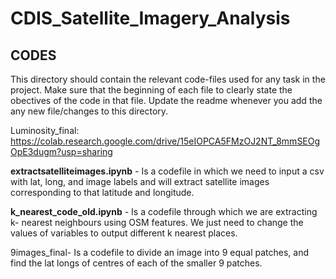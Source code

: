 # CDIS_Satellite_Imagery_Analysis
## CODES
This directory should contain the relevant code-files used for any task in the project. Make sure that the beginning of each file to clearly state the
obectives of the code in that file. Update the readme whenever you add the any new file/changes to this directory.

Luminosity_final:
https://colab.research.google.com/drive/15eIOPCA5FMzOJ2NT_8mmSEOgOpE3dugm?usp=sharing 

**extractsatelliteimages.ipynb** - Is a codefile in which we need to input a csv with lat, long, and image labels and will extract satellite images corresponding to that latitude and longitude. 

**k_nearest_code_old.ipynb** - Is a codefile through which we are extracting k- nearest neighbours using OSM features. We just need to change the values of variables to output different k nearest places. 

9images_final- Is a codefile to divide an image into 9 equal patches, and find the lat longs of centres of each of the smaller 9 patches.

